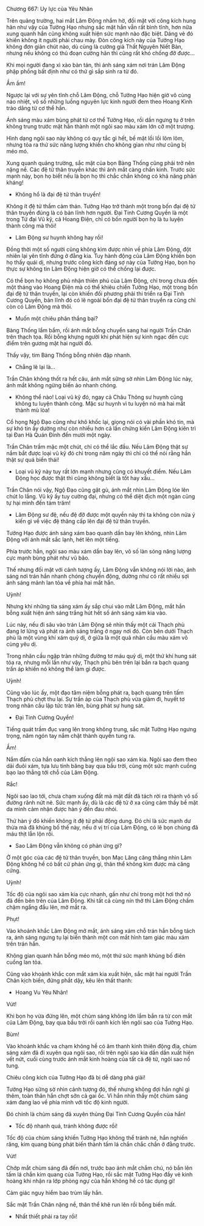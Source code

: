 




Chương 667: Uy lực của Yêu Nhãn


Trên quảng trường, hai mắt Lâm Động nhắm hờ, đối mặt với công kích hung hãn như vậy của Tưởng Hạo nhưng sắc mặt hắn vẫn rất bình tĩnh, hơn nữa xung quanh hắn cũng không xuất hiện sức mạnh nào đặc biệt. Dáng vẻ đó khiến không ít người phải chau mày. Đòn công kích này của Tưởng Hạo không đơn giản chút nào, dù cùng là cường giả Thất Nguyên Niết Bàn, nhưng nếu không có thủ đoạn cường hãn thì cũng rất khó chống đỡ được…

Khi mọi người đang xì xào bàn tán, thì ánh sáng xám nơi trán Lâm Động phập phồng bất định như có thứ gì sắp sinh ra từ đó.

Ầm ầm!

Ngược lại với sự yên tĩnh chỗ Lâm Động, chỗ Tưởng Hạo hiện giờ vô cùng náo nhiệt, vô số những luồng nguyên lực kinh người đem theo Hoang Kình trào dâng từ cơ thể hắn.

Ánh sáng màu xám bùng phát từ cơ thể Tưởng Hạo, rồi dần ngưng tụ ở trên không trung trước mặt hắn thành một ngôi sao màu xám lớn cỡ một trượng.

Hình dạng ngôi sao này không có quy tắc gì hết, bề mặt lồi lồi lõm lõm, nhưng tỏa ra thứ sức năng lượng khiến cho không gian như như cũng bị méo mó.

Xung quanh quảng trường, sắc mặt của bọn Bàng Thống cũng phải trở nên nặng nề. Các đệ tử thân truyền khác thì ánh mắt càng chấn kinh. Trước sức mạnh này, bọn họ biết nếu là bọn họ thì chắc chắn không có khả năng phản kháng!

- Không hổ là đại đệ tử thân truyền!

Không ít đệ tử thầm cảm thán. Tưởng Hạo trở thành một trong bốn đại đệ tử thân truyền đúng là có bản lĩnh hơn người. Đại Tinh Cương Quyền là một trong Tứ đại Vũ kỹ, cả Hoang Điện, chỉ có bốn người bọn họ là tu luyện thành công mà thôi!

- Lâm Động sư huynh không hay rồi!

Đồng thời một số người cũng không kìm được nhìn về phía Lâm Động, đột nhiên lại yên tĩnh đứng ở đằng kia. Tuy hành động của Lâm Động khiến bọn họ thấy quái dị, nhưng trước công kích đáng sợ này của Tưởng Hạo, bọn họ thực sự không tin Lâm Động hiện giờ có thể chống lại được.

Có thể bọn họ không phủ nhận thiên phú của Lâm Động, chỉ trong chưa đến một tháng vào Hoang Điện mà có thể khiêu chiến Tưởng Hạo, một trong bốn đại đệ tử thân truyền, lại còn khiến đối phương phải thi triển ra Đại Tinh Cương Quyền, bản lĩnh đó có lẽ ngoài bốn đại đệ tử thân truyền ra cũng chỉ còn có Lâm Động mà thôi.

- Muốn một chiêu phân thắng bại?

Bàng Thống lẩm bẩm, rồi ánh mắt bỗng chuyển sang hai người Trần Chân trên thạch tọa. Rồi bỗng khựng người khi phát hiện sự kinh ngạc đến cực điểm trên gương mặt hai người đó.

Thấy vậy, tim Bàng Thống bỗng nhiên đập nhanh.

- Chẳng lẽ lại là…

Trần Chân không thốt ra hết câu, ánh mắt sững sờ nhìn Lâm Động lúc này, ánh mắt không ngừng biến ảo nhanh chóng.

- Không thể nào! Loại vũ kỹ đó, ngay cả Châu Thông sư huynh cũng không tu luyện thành công. Mặc sư huynh vì tu luyện nó mà hai mắt thành mù lòa!

Cổ họng Ngộ Đạo cũng như khô khốc lại, giọng nói có vài phần khó tin, mà sự khó tin ấy dường như còn nhiều hơn cả lần chứng kiến Lâm Động kiên trì tại Đan Hà Quán Đỉnh đến mười một ngày.

Trần Chân trầm mặc một chút, chỉ có thể lắc đầu. Nếu Lâm Động thật sự nắm bắt được loại vũ kỹ đó chỉ trong năm ngày thì chỉ có thể nói rằng hắn thật sự quá biến thái!

- Loại vũ kỹ này tuy rất lớn mạnh nhưng cũng có khuyết điểm. Nếu Lâm Động học được thật thì cũng không biết là tốt hay xấu…

Trần Chân nói vậy, Ngộ Đạo cũng gật gù, ánh mắt nhìn Lâm Động lóe lên chút lo lắng. Vũ kỹ ấy tuy cường đại, nhưng có thể diệt địch một ngàn cũng tự hại mình đến tám trăm!

- Lâm Động sư đệ, nếu đệ đỡ được một quyền này thì ta không còn nửa ý kiến gì về việc đệ thăng cấp lên đại đệ tử thân truyền.

Tưởng Hạo được ánh sáng xám bao quanh dần bay lên không, nhìn Lâm Động với ánh mắt sắc lạnh, hét lên một tiếng.

Phía trước hắn, ngôi sao màu xám dần bay lên, vô số làn sóng năng lượng cực mạnh bùng phát như vũ bão.

Thế nhưng đối mặt với cảnh tượng ấy, Lâm Động vẫn không nói lời nào, ánh sáng nơi trán hắn nhanh chóng chuyển động, dường như có rất nhiều sợi ánh sáng mảnh lan tỏa về phía hai mắt hắn.

Uỳnh!

Nhưng khi những tia sáng xám ấy sắp chui vào mắt Lâm Động, mắt hắn bỗng xuất hiện ánh sáng trắng hút hết số ánh sáng xám kia vào.

Lúc này, nếu đi sâu vào trán Lâm Động sẽ nhìn thấy một cái Thạch phù đang lơ lửng và phát ra ánh sáng trắng ở ngay nơi đó. Còn bên dưới Thạch phù là một vùng khí xám quỷ dị, ở giữa là một quả nhãn cầu màu xám vô cùng yêu dị.

Trong nhãn cầu ngập tràn những đường tơ máu quỷ dị, một thứ khí hung sát tỏa ra, nhưng mỗi lần như vậy, Thạch phù bên trên lại bắn ra bạch quang trấn áp khiến nó không thể làm gì được.

Uỳnh!

Cũng vào lúc ấy, một đạo tâm niệm bỗng phát ra, bạch quang trên tấm Thạch phù chợt thu lại. Sự trấn áp của Thạch phù vừa giảm đi, huyết tơ trong nhãn cầu lập tức tràn lên, bùng phát sự hung sát.

- Đại Tinh Cương Quyền!

Tiếng quát trầm đục vang lên trong không trung, sắc mặt Tưởng Hạo ngưng trọng, năm ngón tay nắm chặt thành quyền tung ra.

Ầm!

Nắm đấm của hắn oanh kích thẳng lên ngôi sao xám kia. Ngôi sao đem theo dải đuôi xám, tựa lưu tinh băng bay qua bầu trời, cùng một sức mạnh cuồng bạo lao thẳng tới chỗ của Lâm Động.

Rắc!

Ngôi sao lao tới, chưa chạm xuống đất mà mặt đất đã tách rời ra thành vô số đường rãnh nứt nẻ. Sức mạnh ấy, dù là các đệ tử ở xa cũng cảm thấy bề mặt da mình cảm nhận được hàn ý đến đau nhói.

Thứ hàn ý đó khiến không ít đệ tử phải động dung. Đó chỉ là sức mạnh dư thừa mà đã khủng bố thế này, nếu ở vị trí của Lâm Động, có lẽ bọn chúng đã máu thịt lẫn lộn rồi.

- Sao Lâm Động vẫn không có phản ứng gì?

Ở một góc của các đệ tử thân truyền, bọn Mạc Lăng căng thẳng nhìn Lâm Động không hề có bất cứ phản ứng gì, thân thể không kìm được mà căng cứng.

Uỳnh!

Tốc độ của ngôi sao xám kia cực nhanh, gần như chỉ trong một hơi thở nó đã đến bên trên của Lâm Động. Khi tất cả cùng nín thở thì Lâm Động chầm chậm ngẩng đầu lên, mở mắt ra.

Phụt!

Vào khoảnh khắc Lâm Động mở mắt, ánh sáng xám chỗ trán hắn bỗng tách ra, ánh sáng ngưng tụ lại biến thành một con mắt hình tam giác màu xám trên trán hắn.

Không gian quanh hắn bỗng méo mó, một thứ sức mạnh khủng bố điên cuồng lan tỏa.

Cũng vào khoảnh khắc con mắt xám kia xuất hiện, sắc mặt hai người Trần Chân kịch biến, đứng phắt dậy, kêu lên thất thanh:

- Hoang Vu Yêu Nhãn!

Vút!

Khi bọn họ vừa đứng lên, một chùm sáng không lớn lắm bắn ra từ con mắt của Lâm Động, bay qua bầu trời rồi oanh kích lên ngôi sao của Tưởng Hạo.

Bùm!

Vào khoảnh khắc va chạm không hề có âm thanh kinh thiên động địa, chùm sáng xám đã đi xuyên qua ngôi sao, rồi trên ngôi sao kia dần dần xuất hiện vết nứt, cuối cùng trước ánh mắt kinh hoàng của tất cả đệ tử, ngôi sao nổ tung.

Chiêu công kích của Tưởng Hạo đã bị dễ dàng phá giải!

Tưởng Hạo sững sờ nhìn cảnh tượng đó, thế nhưng không đợi hắn nghĩ gì thêm, toàn thân hắn chợt sởn cả gai ốc. Vì hắn nhìn thấy một chùm sáng xám đang lao về phía mình với tốc độ kinh người.

Đó chính là chùm sáng đã xuyên thủng Đại Tinh Cương Quyền của hắn!

- Tốc độ nhanh quá, tránh không được rồi!

Tốc độ của chùm sáng khiến Tưởng Hạo không thể tránh né, hắn nghiến răng, kim quang bùng phát biến thành tấm lá chắn chắc chắn ở đằng trước.

Vút!

Chớp mắt chùm sáng đã đến nơi, trước bao ánh mắt chắm chú, nó bắn lên tấm lá chắn kim quang của Tưởng Hạo, rồi sắc mặt Tưởng Hạo đầy vẻ kinh hoàng khi nhận ra lớp phòng ngự của hắn không hề có tác dụng gì!

Cảm giác nguy hiểm bao trùm lấy hắn.

Sắc mặt Trần Chân nặng nề, thân thể khẽ run lên rồi bỗng biến mất.

- Nhất thiết phải ra tay rồi!




